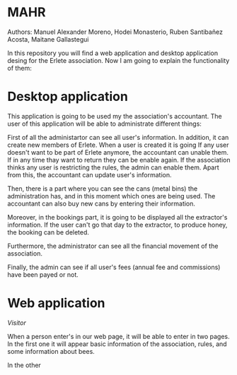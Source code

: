 # MAHR
Authors: Manuel Alexander Moreno, Hodei Monasterio, Ruben Santibañez Acosta, Maitane Gallastegui

In this repository you will find a web application and desktop application desing for the Erlete association. Now I am going to explain the functionality of them:
  
  # Desktop application
  This application is going to be used my the association's accountant. The user of this application will be able to administrate different things:
  
  First of all the administartor can see all user's information. In addition, it can create new members of Erlete. When a user is created it is going If any user doesn't want to be part of Erlete anymore, the accountant can unable them. If in any time thay want to return they can be enable again. If the association thinks any user is restricting the rules, the admin can enable them. Apart from this, the accountant can update user's information.
  
  Then, there is a part where you can see the cans (metal bins) the administration has, and in this moment which ones are being used. The accountant can also buy new cans by entering their information. 
  
  Moreover, in the bookings part, it is going to be displayed all the extractor's information. If the user can't go that day to the extractor, to produce honey, the booking can be deleted.
  
  Furthermore, the administrator can see all the financial movement of the association. 
  
  Finally, the admin can see if all user's fees (annual fee and commissions) have been payed or not.
  
  # Web application
  
  _Visitor_
  
  When a person enter's in our web page, it will be able to enter in two pages. In the first one it will appear basic information of the association, rules, and some information about bees. 
  
  In the other 
